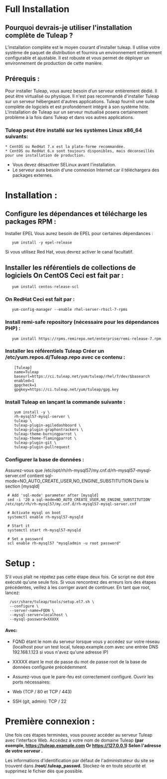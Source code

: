 # Full Installation

## Pourquoi devrais-je utiliser l'installation complète de Tuleap ?

L’installation complète est le moyen courant d’installer tuleap. Il utilise votre système de paquet de distribution et fournira un environnement entièrement configurable et ajustable. Il est robuste et vous permet de déployer un environnement de production de cette manière.

## Prérequis :

Pour installer Tuleap, vous aurez besoin d’un serveur entièrement dédié. Il peut être virtualisé ou physique. Il n'est pas recommandé d'installer Tuleap sur un serveur hébergeant d'autres applications. Tuleap fournit une suite complète de logiciels et est profondément intégré à son système hôte. L'installation de Tuleap sur un serveur mutualisé posera certainement problème à la fois dans Tuleap et dans vos autres applications.


### Tuleap peut être installé sur les systèmes Linux x86_64 suivants:

	* CentOS ou RedHat 7.x est la plate-forme recommandée.
	* CentOS ou RedHat 6.x sont toujours disponibles, mais déconseillés pour une installation de production. 

* Vous devez désactiver SELinux avant l'installation.
* Le serveur aura besoin d'une connexion Internet car il téléchargera des packages externes.

# Installation :

## Configure les dépendances et télécharge les packages RPM :

Installer EPEL Vous aurez besoin de EPEL pour certaines dépendances :

       yum install -y epel-release
     
Si vous utilisez Red Hat, vous devrez activer le canal facultatif.

## Installer les référentiels de collections de logiciels On CentOS Ceci est fait par :
       yum install centos-release-scl

### On RedHat Ceci est fait par :
       yum-config-manager --enable rhel-server-rhscl-7-rpms
       
### Install remi-safe repository (nécessaire pour les dépendances PHP) :
       yum install https://rpms.remirepo.net/enterprise/remi-release-7.rpm
 
### Installer les référentiels Tuleap Créer un /etc/yum.repos.d/Tuleap.repo avec ce contenu :  

        [Tuleap]
        name=Tuleap
        baseurl=https://ci.tuleap.net/yum/tuleap/rhel/7/dev/$basearch
        enabled=1
        gpgcheck=1
        gpgkey=https://ci.tuleap.net/yum/tuleap/gpg.key
        
### Install Tuleap en lançant la commande suivante :
 
        yum install -y \
        rh-mysql57-mysql-server \
        tuleap \
        tuleap-plugin-agiledashboard \
        tuleap-plugin-graphontrackers \
        tuleap-theme-burningparrot \
        tuleap-theme-flamingparrot \
        tuleap-plugin-git \
        tuleap-plugin-pullrequest
        
### Configurer la base de données :

Assurez-vous que /etc/opt/rh/rh-mysql57/my.cnf.d/rh-mysql57-mysql-server.cnf contient sql-mode=NO_AUTO_CREATE_USER,NO_ENGINE_SUBSTITUTION
Dans la section [mysqld]


     # Add 'sql-mode' parameter after [mysqld]
     sed -i '20 a sql-mode=NO_AUTO_CREATE_USER,NO_ENGINE_SUBSTITUTION' /etc/opt/rh/rh-mysql57/my.cnf.d/rh-mysql57-mysql-server.cnf

     # Activate mysql on boot
     systemctl enable rh-mysql57-mysqld

     # Start it
     systemctl start rh-mysql57-mysqld

     # Set a password
     scl enable rh-mysql57 "mysqladmin -u root password"
     
     
# Setup  :

S'il vous plaît ne répétez pas cette étape deux fois. Ce script ne doit être exécuté qu'une seule fois. Si vous rencontrez des erreurs lors des étapes précédentes, veillez à les corriger avant de continuer. En tant que root, lancez:

      /usr/share/tuleap/tools/setup.el7.sh \
      --configure \
      --server-name=FQDN \
      --mysql-server=localhost \
      --mysql-password=XXXXX

#### Avec:

* FQND étant le nom du serveur lorsque vous y accédez sur votre réseau (localhost pour un test local, tuleap.example.com avec une entrée DNS 192.168.1.123 si vous n'avez qu'une adresse IP)

* XXXXX étant le mot de passe du mot de passe root de la base de données configurée précédemment.
  
* Assurez-vous que le pare-feu est correctement configuré. Ouvrir les ports nécessaires:
* Web (TCP / 80 et TCP / 443)
* SSH (git, admin): TCP / 22

# Première connexion :
   
Une fois ces étapes terminées, vous pouvez accéder au serveur Tuleap avec l’interface Web. Accédez à votre nom de domaine Tuleap **(par exemple, https://tuleap.example.com Or https://127.0.0.1) Selon l'adresse de votre serveur .**

Les informations d'identification par défaut de l'administrateur du site se trouvent dans **/root/.tuleap_passwd.** Stockez-le en toute sécurité et supprimez le fichier dès que possible.














 
       
     
